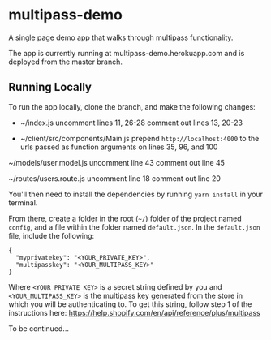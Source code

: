 # multipass-demo
A single page demo app that walks through multipass functionality.

The app is currently running at multipass-demo.herokuapp.com and is deployed from the master branch.

## Running Locally
To run the app locally, clone the branch, and make the following changes:

- ~/index.js
uncomment lines 11, 26-28
comment out lines 13, 20-23

- ~/client/src/components/Main.js
prepend `http://localhost:4000` to the urls passed as function arguments on lines 35, 96, and 100

~/models/user.model.js
uncomment line 43
comment out line 45

~/routes/users.route.js
uncomment line 18
comment out line 20

You'll then need to install the dependencies by running `yarn install` in your terminal.

From there, create a folder in the root (`~/`) folder of the project named `config`, and a file within the folder named `default.json`. In the `default.json` file, include the following: 
```
{
  "myprivatekey": "<YOUR_PRIVATE_KEY>",
  "multipasskey": "<YOUR_MULTIPASS_KEY>"
}
```

Where `<YOUR_PRIVATE_KEY>` is a secret string defined by you and `<YOUR_MULTIPASS_KEY>` is the multipass key generated from the store in which you will be authenticating to. To get this string, follow step 1 of the instructions here: https://help.shopify.com/en/api/reference/plus/multipass

To be continued...
